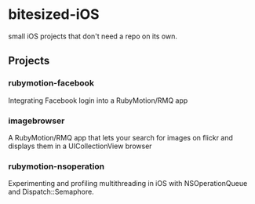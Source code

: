 bitesized-iOS
=============

small iOS projects that don't need a repo on its own.

## Projects

### rubymotion-facebook

Integrating Facebook login into a RubyMotion/RMQ app

### imagebrowser

A RubyMotion/RMQ app that lets your search for images on flickr and displays them in a UICollectionView browser

### rubymotion-nsoperation

Experimenting and profiling multithreading in iOS with NSOperationQueue and Dispatch::Semaphore.
